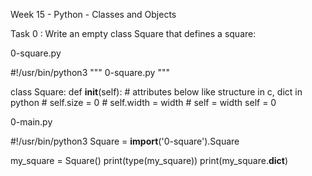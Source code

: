 Week 15 - Python - Classes and Objects

Task 0 : Write an empty class Square that defines a square:

0-square.py 

#!/usr/bin/python3
""" 0-square.py """


class Square:
    def __init__(self):
        # attributes below like structure in c, dict in python
        # self.size = 0
        # self.width = width
        # self = width
        self = 0

0-main.py

#!/usr/bin/python3
Square = __import__('0-square').Square

my_square = Square()
print(type(my_square))
print(my_square.__dict__)